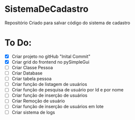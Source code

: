# SistemaDeCadastro
Repositório Criado para salvar código do sistema de cadastro

# To Do:
- [x] Criar projeto no gitHub "Inital Commit"
- [x] Criar grid do frontend no pySimpleGui
- [ ] Criar Classe Pessoa
- [ ] Criar Database
- [ ] Criar tabela pessoa
- [ ] Criar função de listagem de usuários
- [ ] Criar função de pesquisa de usuário por Id e por nome
- [ ] Criar função de inserção de usuários
- [ ] Criar Remoção de usuário
- [ ] Criar função de inserção de usuários em lote
- [ ] Criar sistema de logs
